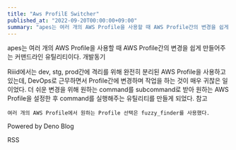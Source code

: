 ```yaml
---
title: "Aws ProfilE Switcher"
published_at: "2022-09-20T00:00:00+09:00"
summary: "apes는 여러 개의 AWS Profile을 사용할 때 AWS Profile간의 변경을 쉽게 만들어주는 커맨드라인 유틸리티이다."
---
```


apes는 여러 개의 AWS Profile을 사용할 때 AWS Profile간의 변경을 쉽게 만들어주는 커맨드라인 유틸리티이다.
개발동기

Riiid에서는 dev, stg, prod간에 격리를 위해 완전히 분리된 AWS Profile을 사용하고 있는데, DevOps로 근무하면서 Profile간에 변경하며 작업을 하는 것이 매우 귀찮은 일이었다. 더 쉬운 변경을 위해 원하는 command를 subcommand로 받아 원하는 AWS Profile을 설정한 후 command를 실행해주는 유틸리티를 만들게 되었다.
참고

    여러 개의 AWS Profile에서 원하는 Profile 선택은 fuzzy_finder를 사용했다.

Powered by Deno Blog

RSS
